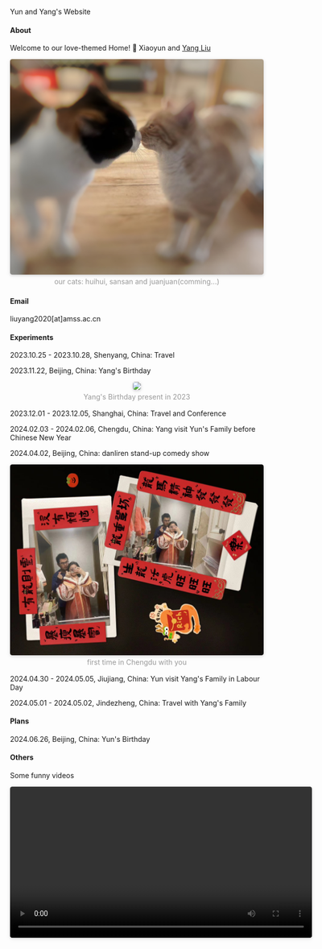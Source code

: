 
Yun and Yang's Website

#### About

Welcome to our love-themed Home! 💖 Xiaoyun and [Yang Liu](https://liu-yang-maker.github.io/Liu.Y/)

<center>
    <img style="border-radius: 0.3125em;
    box-shadow: 0 2px 4px 0 rgba(34,36,38,.12),0 2px 10px 0 rgba(34,36,38,.08);" 
    src="https://raw.githubusercontent.com/liu-yang-maker/yy-page/main/contents/figs/huisan.png" width=600> 
    <br>
    <div style="color:orange;
    display: inline-block;
    color: #999;
    padding: 2px;">our cats: huihui, sansan and juanjuan(comming...)</div>
</center>

#### Email
liuyang2020[at]amss.ac.cn

#### Experiments
2023.10.25 - 2023.10.28, Shenyang, China: Travel

2023.11.22, Beijing, China: Yang's Birthday

<center>
    <img style="border-radius: 0.3125em;
    box-shadow: 0 2px 4px 0 rgba(34,36,38,.12),0 2px 10px 0 rgba(34,36,38,.08);" 
    src="https://raw.githubusercontent.com/liu-yang-maker/yy-page/main/contents/figs/2023yangbirthday.png" width=600> 
    <br>
    <div style="color:orange;
    display: inline-block;
    color: #999;
    padding: 2px;">Yang's Birthday present in 2023</div>
</center>

2023.12.01 - 2023.12.05, Shanghai, China: Travel and Conference

2024.02.03 - 2024.02.06, Chengdu, China: Yang visit Yun's Family before Chinese New Year

2024.04.02, Beijing, China: danliren stand-up comedy show

<center>
    <img style="border-radius: 0.3125em;
    box-shadow: 0 2px 4px 0 rgba(34,36,38,.12),0 2px 10px 0 rgba(34,36,38,.08);" 
    src="https://raw.githubusercontent.com/liu-yang-maker/yy-page/main/contents/figs/chengdu1.png" width=600> 
    <br>
    <div style="color:orange;
    display: inline-block;
    color: #999;
    padding: 2px;">first time in Chengdu with you</div>
</center>

2024.04.30 - 2024.05.05, Jiujiang, China: Yun visit Yang's Family in Labour Day

2024.05.01 - 2024.05.02, Jindezheng, China: Travel with Yang's Family

#### Plans

2024.06.26, Beijing, China: Yun's Birthday

#### Others

Some funny videos

<center>
<video style="border-radius: 0.3125em;
    box-shadow: 0 2px 4px 0 rgba(34,36,38,.12),0 2px 10px 0 rgba(34,36,38,.08);" width="600" controls>
    <source src="https://raw.githubusercontent.com/liu-yang-maker/yy-page/main/contents/videos/2.mp4" type="video/mp4">
</video>
</center>



